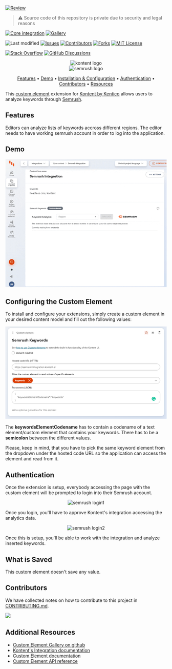[![Review][review]](https://kontent.ai/integrations/semrush)

> ⚠ Source code of this repository is private due to security and legal reasons

[![Core integration][core-shield]](https://kontent.ai/integrations/semrush)
[![Gallery][gallery-shield]](https://kentico.github.io/kontent-custom-element-samples/gallery/)

![Last modified][last-commit]
[![Issues][issues-shield]][issues-url]
[![Contributors][contributors-shield]][contributors-url]
[![Forks][forks-shield]][forks-url]
[![MIT License][license-shield]][license-url]

[![Stack Overflow][stack-shield]](https://stackoverflow.com/tags/kentico-kontent)
[![GitHub Discussions][discussion-shield]](https://github.com/Kentico/Home/discussions)

<p align="center">
<image src="docs/kk-logo.png" alt="kontent logo" width="200" /><br/>
<image src="docs/semrush-logo.png" alt="semrush logo" width="350" >
</p>

<p align="center">
  <a href="#features">Features</a> •
  <a href="#demo">Demo</a> •
  <a href="#configuring-the-custom-element">Installation & Configuration</a> •
  <a href="#authentication">Authentication</a> •
  <a href="#contributors">Contributors</a> •
  <a href="#additional-resources">Resources</a>
</p>

This [custom element](https://docs.kontent.ai/tutorials/develop-apps/integrate/integrating-your-own-content-editing-features) extension for [Kontent by Kentico](https://kontent.ai) allows users to analyze keywords through [Semrush](https://www.semrush.com). 

## Features
Editors can analyze lists of keywords accross different regions. The editor needs to have working semrush account in order to log into the application. 

## Demo

![Demo Animation][product-demo]

## Configuring the Custom Element

To install and configure your extensions, simply create a custom element in your desired content model and fill out the following values:

![config]

The __keywordsElementCodename__ has to contain a codename of a text element/custom element that contains your keywords. There has to be a **semicolon** between the different values. 

Please, keep in mind, that you have to pick the same keyword element from the dropdown under the hosted code URL so the application can access the element and read from it.

## Authentication
Once the extension is setup, everybody accessing the page with the custom element will be prompted to login into their Semrush account.

<p align="center">
<image src="docs/login1.png" alt="semrush login1" >
</p>

Once you login, you'll have to approve Kontent's integration accessing the analytics data. 

<p align="center">
<image src="docs/login2.png" alt="semrush login2" >
</p>

Once this is setup, you'll be able to work with the integration and analyze inserted keywords.

## What is Saved
This custom element doesn't save any value.

## Contributors
We have collected notes on how to contribute to this project in [CONTRIBUTING.md](CONTRIBUTING.md).

<a href="https://github.com/Kentico/kontent-integration-semrush/graphs/contributors">
  <img src="https://contrib.rocks/image?repo=Kentico/kontent-integration-semrush" />
</a>

## Additional Resources

- [Custom Element Gallery on github](https://kentico.github.io/kontent-custom-element-samples/gallery/)
- [Kontent's Integration documentation](https://docs.kontent.ai/tutorials/develop-apps/integrate/integrations-overview)
- [Custom Element documentation](https://docs.kontent.ai/tutorials/develop-apps/integrate/content-editing-extensions)
- [Custom Element API reference](https://docs.kontent.ai/reference/custom-elements-js-api)



[last-commit]: https://img.shields.io/github/last-commit/Kentico/kontent-integration-semrush?style=for-the-badge
[review]: https://img.shields.io/static/v1?label=warning&message=under%20review&style=for-the-badge&color=orange
[contributors-shield]: https://img.shields.io/github/contributors/Kentico/kontent-integration-semrush.svg?style=for-the-badge
[contributors-url]: https://github.com/Kentico/kontent-integration-semrush/graphs/contributors
[forks-shield]: https://img.shields.io/github/forks/Kentico/kontent-integration-semrush.svg?style=for-the-badge
[forks-url]: https://github.com/Kentico/kontent-integration-semrush/network/members
[stars-shield]: https://img.shields.io/github/stars/Kentico/kontent-integration-semrush.svg?style=for-the-badge
[stars-url]: https://github.com/Kentico/kontent-integration-semrush/stargazers
[issues-shield]: https://img.shields.io/github/issues/Kentico/kontent-integration-semrush.svg?style=for-the-badge
[issues-url]: https://github.com/Kentico/kontent-integration-semrush/issues
[license-shield]: https://img.shields.io/github/license/Kentico/kontent-integration-semrush.svg?style=for-the-badge
[license-url]: https://github.com/Kentico/kontent-integration-semrush/blob/master/LICENSE
[core-shield]: https://img.shields.io/static/v1?label=&message=core%20integration&style=for-the-badge&color=FF5733
[gallery-shield]: https://img.shields.io/static/v1?label=&message=extension%20gallery&style=for-the-badge&color=51bce0
[stack-shield]: https://img.shields.io/badge/Stack%20Overflow-ASK%20NOW-FE7A16.svg?logo=stackoverflow&logoColor=white&style=for-the-badge
[discussion-shield]: https://img.shields.io/badge/GitHub-Discussions-FE7A16.svg?logo=github&style=for-the-badge
[product-demo]: docs/semrush.gif?raw=true
[config]: docs/configuration.png
[login1]: docs/login1.png
[login2]: docs/login2.png
